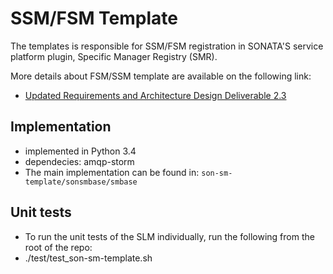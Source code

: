 
# SSM/FSM Template
The templates is responsible for SSM/FSM registration in SONATA'S service platform plugin, Specific Manager Registry (SMR).

More details about FSM/SSM template are available on the following link:
* [Updated Requirements and Architecture Design Deliverable 2.3](http://sonata-nfv.eu/content/d23-updated-requirements-and-architecture-design)


## Implementation
* implemented in Python 3.4
* dependecies: amqp-storm
* The main implementation can be found in: `son-sm-template/sonsmbase/smbase`

## Unit tests

* To run the unit tests of the SLM individually, run the following from the root of the repo:
 * ./test/test_son-sm-template.sh
